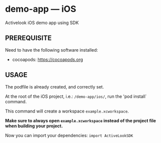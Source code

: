 # demo-app — iOS
Activelook iOS demo app using SDK

## PREREQUISITE
Need to have the following software installed:
- cocoapods: https://cocoapods.org
 
## USAGE
The podfile is already created, and correctly set.

At the root of the iOS project, i.e.: `/demo-app/ios/`, run the 'pod install` 
command.

This command will create a workspace `example.xcworkspace`.

**Make sure to always open `example.xcworkspace` instead of the project file 
when building your project.**

Now you can import your dependencies:
`import ActiveLookSDK`

